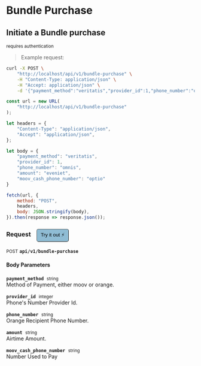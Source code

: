# Bundle Purchase


## Initiate a Bundle purchase

<small class="badge badge-darkred">requires authentication</small>



> Example request:

```bash
curl -X POST \
    "http://localhost/api/v1/bundle-purchase" \
    -H "Content-Type: application/json" \
    -H "Accept: application/json" \
    -d '{"payment_method":"veritatis","provider_id":1,"phone_number":"omnis","amount":"eveniet","moov_cash_phone_number":"optio"}'

```

```javascript
const url = new URL(
    "http://localhost/api/v1/bundle-purchase"
);

let headers = {
    "Content-Type": "application/json",
    "Accept": "application/json",
};

let body = {
    "payment_method": "veritatis",
    "provider_id": 1,
    "phone_number": "omnis",
    "amount": "eveniet",
    "moov_cash_phone_number": "optio"
}

fetch(url, {
    method: "POST",
    headers,
    body: JSON.stringify(body),
}).then(response => response.json());
```


<div id="execution-results-POSTapi-v1-bundle-purchase" hidden>
    <blockquote>Received response<span id="execution-response-status-POSTapi-v1-bundle-purchase"></span>:</blockquote>
    <pre class="json"><code id="execution-response-content-POSTapi-v1-bundle-purchase"></code></pre>
</div>
<div id="execution-error-POSTapi-v1-bundle-purchase" hidden>
    <blockquote>Request failed with error:</blockquote>
    <pre><code id="execution-error-message-POSTapi-v1-bundle-purchase"></code></pre>
</div>
<form id="form-POSTapi-v1-bundle-purchase" data-method="POST" data-path="api/v1/bundle-purchase" data-authed="1" data-hasfiles="0" data-headers='{"Content-Type":"application\/json","Accept":"application\/json"}' onsubmit="event.preventDefault(); executeTryOut('POSTapi-v1-bundle-purchase', this);">
<h3>
    Request&nbsp;&nbsp;&nbsp;
        <button type="button" style="background-color: #8fbcd4; padding: 5px 10px; border-radius: 5px; border-width: thin;" id="btn-tryout-POSTapi-v1-bundle-purchase" onclick="tryItOut('POSTapi-v1-bundle-purchase');">Try it out ⚡</button>
    <button type="button" style="background-color: #c97a7e; padding: 5px 10px; border-radius: 5px; border-width: thin;" id="btn-canceltryout-POSTapi-v1-bundle-purchase" onclick="cancelTryOut('POSTapi-v1-bundle-purchase');" hidden>Cancel</button>&nbsp;&nbsp;
    <button type="submit" style="background-color: #6ac174; padding: 5px 10px; border-radius: 5px; border-width: thin;" id="btn-executetryout-POSTapi-v1-bundle-purchase" hidden>Send Request 💥</button>
    </h3>
<p>
<small class="badge badge-black">POST</small>
 <b><code>api/v1/bundle-purchase</code></b>
</p>
<p>
<label id="auth-POSTapi-v1-bundle-purchase" hidden>Authorization header: <b><code>Bearer </code></b><input type="text" name="Authorization" data-prefix="Bearer " data-endpoint="POSTapi-v1-bundle-purchase" data-component="header"></label>
</p>
<h4 class="fancy-heading-panel"><b>Body Parameters</b></h4>
<p>
<b><code>payment_method</code></b>&nbsp;&nbsp;<small>string</small>  &nbsp;
<input type="text" name="payment_method" data-endpoint="POSTapi-v1-bundle-purchase" data-component="body" required  hidden>
<br>
Method of Payment, either moov or orange.</p>
<p>
<b><code>provider_id</code></b>&nbsp;&nbsp;<small>integer</small>  &nbsp;
<input type="number" name="provider_id" data-endpoint="POSTapi-v1-bundle-purchase" data-component="body" required  hidden>
<br>
Phone's Number Provider Id.</p>
<p>
<b><code>phone_number</code></b>&nbsp;&nbsp;<small>string</small>  &nbsp;
<input type="text" name="phone_number" data-endpoint="POSTapi-v1-bundle-purchase" data-component="body" required  hidden>
<br>
Orange Recipient Phone Number.</p>
<p>
<b><code>amount</code></b>&nbsp;&nbsp;<small>string</small>  &nbsp;
<input type="text" name="amount" data-endpoint="POSTapi-v1-bundle-purchase" data-component="body" required  hidden>
<br>
Airtime Amount.</p>
<p>
<b><code>moov_cash_phone_number</code></b>&nbsp;&nbsp;<small>string</small>  &nbsp;
<input type="text" name="moov_cash_phone_number" data-endpoint="POSTapi-v1-bundle-purchase" data-component="body" required  hidden>
<br>
Number Used to Pay</p>

</form>



